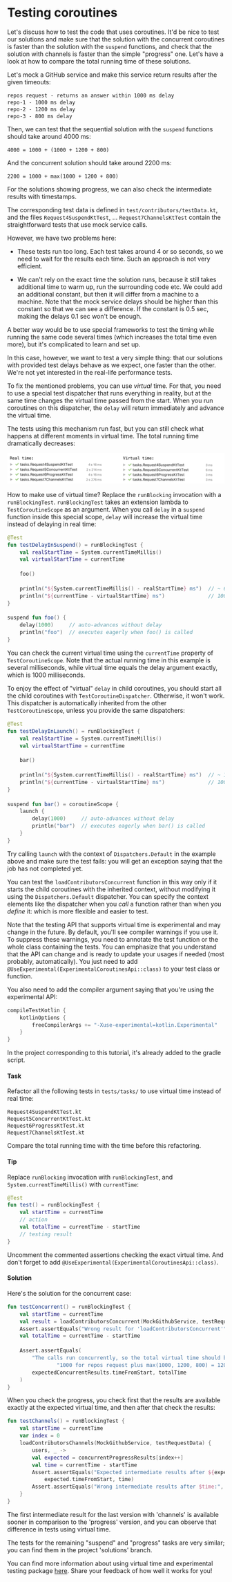 # Testing coroutines

Let's discuss how to test the code that uses coroutines.
It'd be nice to test our solutions and make sure that the solution with the concurrent coroutines is faster than the solution
with the `suspend` functions, and check that the solution with channels is faster than the simple "progress" one.
Let's have a look at how to compare the total running time of these solutions.

Let's mock a GitHub service and make this service return results after the given timeouts: 

```
repos request - returns an answer within 1000 ms delay
repo-1 - 1000 ms delay
repo-2 - 1200 ms delay
repo-3 - 800 ms delay
```

Then, we can test that the sequential solution with the `suspend` functions should take around 4000 ms:

```
4000 = 1000 + (1000 + 1200 + 800)
```

And the concurrent solution should take around 2200 ms:

```
2200 = 1000 + max(1000 + 1200 + 800) 
```

For the solutions showing progress, we can also check the intermediate results with timestamps.

The corresponding test data is defined in `test/contributors/testData.kt`,
and the files `Request4SuspendKtTest`, ... `Request7ChannelsKtTest` contain the straightforward tests that use mock service calls.

However, we have two problems here:

* These tests run too long.
Each test takes around 4 or so seconds, so we need to wait for the results each time.
Such an approach is not very efficient.
   
* We can't rely on the exact time the solution runs, because it still takes additional time to warm up, run the surrounding code etc.
We could add an additional constant, but then it will differ from a machine to a machine.
Note that the mock service delays should be higher than this constant so that we can see a difference.
If the constant is 0.5 sec, making the delays 0.1 sec won't be enough. 

A better way would be to use special frameworks to test the timing while running the same code several times
(which increases the total time even more), but it's complicated to learn and set up.  

In this case, however, we want to test a very simple thing: that our solutions with provided test delays behave as we expect,
one faster than the other.
We're not yet interested in the real-life performance tests.

To fix the mentioned problems, you can use *virtual* time.
For that, you need to use a special test dispatcher that runs everything in reality,
but at the same time changes the virtual time passed from the start.
When you run coroutines on this dispatcher, the `delay` will return immediately and advance the virtual time.

The tests using this mechanism run fast, but you can still check what happens at different moments in virtual time.
The total running time dramatically decreases:

![](./assets/9-testing/timeComparison.png)

How to make use of virtual time?
Replace the `runBlocking` invocation with a `runBlockingTest`.
`runBlockingTest` takes an extension lambda to `TestCoroutineScope` as an argument.
When you call `delay` in a `suspend` function inside this special scope,
`delay` will increase the virtual time instead of delaying in real time:  

```kotlin
@Test
fun testDelayInSuspend() = runBlockingTest {
    val realStartTime = System.currentTimeMillis()
    val virtualStartTime = currentTime

    foo()

    println("${System.currentTimeMillis() - realStartTime} ms")  // ~ 6 ms
    println("${currentTime - virtualStartTime} ms")              // 1000 ms
}

suspend fun foo() {
    delay(1000)     // auto-advances without delay
    println("foo")  // executes eagerly when foo() is called
}
```

You can check the current virtual time using the `currentTime` property of `TestCoroutineScope`.
Note that the actual running time in this example is several milliseconds,
while virtual time equals the delay argument exactly, which is 1000 milliseconds.

To enjoy the effect of "virtual" `delay` in child coroutines,
you should start all the child coroutines with `TestCoroutineDispatcher`. 
Otherwise, it won't work.
This dispatcher is automatically inherited from the other `TestCoroutineScope`, unless you provide the same dispatchers:

```kotlin
@Test
fun testDelayInLaunch() = runBlockingTest {
    val realStartTime = System.currentTimeMillis()
    val virtualStartTime = currentTime

    bar()

    println("${System.currentTimeMillis() - realStartTime} ms")  // ~ 11 ms
    println("${currentTime - virtualStartTime} ms")              // 1000 ms
}

suspend fun bar() = coroutineScope {
    launch {
        delay(1000)     // auto-advances without delay
        println("bar")  // executes eagerly when bar() is called
    }
}
```

Try calling `launch` with the context of `Dispatchers.Default` in the example above
and make sure the test fails: you will get an exception saying that the job has not completed yet.

You can test the `loadContributorsConcurrent` function in this way only if it starts the child coroutines 
with the inherited context, without modifying it using the `Dispatchers.Default` dispatcher.
You can specify the context elements like the dispatcher when you *call* a function rather than when you *define* it:
which is more flexible and easier to test.

Note that the testing API that supports virtual time is experimental and may change in the future.
By default, you'll see compiler warnings if you use it. 
To suppress these warnings, you need to annotate the test function or the whole class containing the tests.
You can emphasize that you understand that the API can change and is ready
to update your usages if needed (most probably, automatically).
You just need to add `@UseExperimental(ExperimentalCoroutinesApi::class)` to your test class or function.
 
You also need to add the compiler argument saying that you're using the experimental API:

```kotlin
compileTestKotlin {
    kotlinOptions {
        freeCompilerArgs += "-Xuse-experimental=kotlin.Experimental"
    }
}
```

In the project corresponding to this tutorial, it's already added to the gradle script.

#### Task

Refactor all the following tests in `tests/tasks/` to use virtual time instead of real time:

```
Request4SuspendKtTest.kt
Request5ConcurrentKtTest.kt
Request6ProgressKtTest.kt
Request7ChannelsKtTest.kt
```

Compare the total running time with the time before this refactoring.

#### Tip

Replace `runBlocking` invocation with `runBlockingTest`, and
`System.currentTimeMillis()` with `currentTime`:

```kotlin
@Test
fun test() = runBlockingTest {
    val startTime = currentTime
    // action
    val totalTime = currentTime - startTime
    // testing result 
}
```

Uncomment the commented assertions checking the exact virtual time.
And don't forget to add `@UseExperimental(ExperimentalCoroutinesApi::class)`.

#### Solution

Here's the solution for the concurrent case:

```kotlin
fun testConcurrent() = runBlockingTest {
    val startTime = currentTime
    val result = loadContributorsConcurrent(MockGithubService, testRequestData)
    Assert.assertEquals("Wrong result for 'loadContributorsConcurrent'", expectedConcurrentResults.users, result)
    val totalTime = currentTime - startTime

    Assert.assertEquals(
        "The calls run concurrently, so the total virtual time should be 2200 ms: " +
                "1000 for repos request plus max(1000, 1200, 800) = 1200 for concurrent contributors requests)",
        expectedConcurrentResults.timeFromStart, totalTime
    )
}
```

When you check the progress, you check first that the results are available exactly at the expected virtual time,
and then after that check the results: 

```kotlin
fun testChannels() = runBlockingTest {
    val startTime = currentTime
    var index = 0
    loadContributorsChannels(MockGithubService, testRequestData) {
        users, _ ->
        val expected = concurrentProgressResults[index++]
        val time = currentTime - startTime
        Assert.assertEquals("Expected intermediate results after ${expected.timeFromStart} ms:",
            expected.timeFromStart, time)
        Assert.assertEquals("Wrong intermediate results after $time:", expected.users, users)
    }
}
```

The first intermediate result for the last version with 'channels' is available sooner in comparison to the 'progress' version,
and you can observe that difference in tests using virtual time.

The tests for the remaining "suspend" and "progress" tasks are very similar;
you can find them in the project 'solutions' branch.

You can find more information about using virtual time and
experimental testing package [here](https://kotlin.github.io/kotlinx.coroutines/kotlinx-coroutines-test/).
Share your feedback of how well it works for you!
